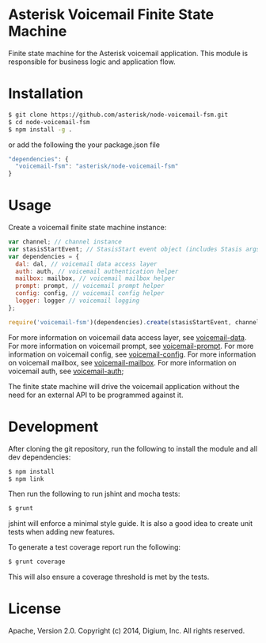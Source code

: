 # Asterisk Voicemail Finite State Machine

Finite state machine for the Asterisk voicemail application. This module is responsible for business logic and application flow.

# Installation

```bash
$ git clone https://github.com/asterisk/node-voicemail-fsm.git
$ cd node-voicemail-fsm
$ npm install -g .
```

or add the following the your package.json file

```JavaScript
"dependencies": {
  "voicemail-fsm": "asterisk/node-voicemail-fsm"
}
```

# Usage

Create a voicemail finite state machine instance:

```JavaScript
var channel; // channel instance
var stasisStartEvent; // StasisStart event object (includes Stasis args)
var dependencies = {
  dal: dal, // voicemail data access layer
  auth: auth, // voicemail authentication helper
  mailbox: mailbox, // voicemail mailbox helper
  prompt: prompt, // voicemail prompt helper
  config: config, // voicemail config helper
  logger: logger // voicemail logging
};

require('voicemail-fsm')(dependencies).create(stasisStartEvent, channel);
```

For more information on voicemail data access layer, see [voicemail-data](http://github.com/asterisk/node-voicemail-data). For more information on voicemail prompt, see [voicemail-prompt](http://github.com/asterisk/node-voicemail-prompt). For more information on voicemail config, see [voicemail-config](http://github.com/asterisk/node-voicemail-config). For more information on voicemail mailbox, see [voicemail-mailbox](http://github.com/asterisk/node-voicemail-mailbox). For more information on voicemail auth, see [voicemail-auth](http://github.com/asterisk/node-voicemail-auth);

The finite state machine will drive the voicemail application without the need for an external API to be programmed against it.

# Development

After cloning the git repository, run the following to install the module and all dev dependencies:

```bash
$ npm install
$ npm link
```

Then run the following to run jshint and mocha tests:

```bash
$ grunt
```

jshint will enforce a minimal style guide. It is also a good idea to create unit tests when adding new features.

To generate a test coverage report run the following:

```bash
$ grunt coverage
```

This will also ensure a coverage threshold is met by the tests.

# License

Apache, Version 2.0. Copyright (c) 2014, Digium, Inc. All rights reserved.

